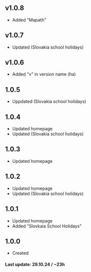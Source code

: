 ## v1.0.8
- Added "Mapath"

## v1.0.7
- Updated (Slovakia school holidays)

## v1.0.6
- Added "v" in version name (ha)

## 1.0.5
- Uppdated (Slovakia school holidays)

## 1.0.4
- Updated homepage
- Updated (Slovakia school holidays)

## 1.0.3
- Updated homepage

## 1.0.2
- Updated homepage
- Updated (Slovakia school holidays)

## 1.0.1
- Updated homepage
- Added "Slovkaia School Holidays"

## 1.0.0
- Created



#### Last update: 29.10.24 / ~23h
